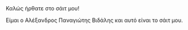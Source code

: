 <head>
  Καλώς ήρθατε στο σάιτ μου!
</head>
<p>
  Είμαι ο Αλέξανδρος Παναγιώτης Βιδάλης και αυτό είναι το σάιτ μου.
</p>
